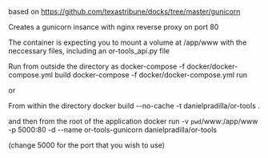 based on https://github.com/texastribune/docks/tree/master/gunicorn

Creates a gunicorn insance with nginx reverse proxy on port 80

The container is expecting you to mount a volume at /app/www with the neccessary files, including an or-tools_api.py file

Run from outside the directory as
docker-compose -f docker/docker-compose.yml build
docker-compose -f docker/docker-compose.yml run


or 

From within the directory
docker build --no-cache -t danielpradilla/or-tools .

and then from the root of the application
docker run -v `pwd`/www:/app/www -p 5000:80 -d --name or-tools-gunicorn  danielpradilla/or-tools 

(change 5000 for the port that you wish to use)
